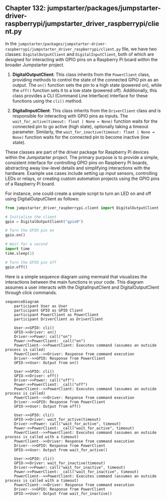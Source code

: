 ## Chapter 132: jumpstarter/packages/jumpstarter-driver-raspberrypi/jumpstarter_driver_raspberrypi/client.py

 In the `jumpstarter/packages/jumpstarter-driver-raspberrypi/jumpstarter_driver_raspberrypi/client.py` file, we have two classes: `DigitalOutputClient` and `DigitalInputClient`, both of which are designed for interacting with GPIO pins on a Raspberry Pi board within the broader Jumpstarter project.

1. **DigitalOutputClient**: This class inherits from the `PowerClient` class, providing methods to control the state of the connected GPIO pin as an output. The `on()` function sets the pin to a high state (powered on), while the `off()` function sets it to a low state (powered off). Additionally, this class provides a CLI (Command Line Interface) interface for these functions using the `cli()` method.

2. **DigitalInputClient**: This class inherits from the `DriverClient` class and is responsible for interacting with GPIO pins as inputs. The `wait_for_active(timeout: float | None = None)` function waits for the connected pin to go active (high state), optionally taking a timeout parameter. Similarly, the `wait_for_inactive(timeout: float | None = None)` function waits for the connected pin to become inactive (low state).

These classes are part of the driver package for Raspberry Pi devices within the Jumpstarter project. The primary purpose is to provide a simple, consistent interface for controlling GPIO pins on Raspberry Pi boards, abstracting away low-level details and simplifying interactions with the hardware. Example use cases include setting up input sensors, controlling LEDs or relays, or creating custom automation projects using the GPIO pins of a Raspberry Pi board.

For instance, one could create a simple script to turn an LED on and off using DigitalOutputClient as follows:

```python
from jumpstarter_driver_raspberrypi.client import DigitalOutputClient

# Initialize the client
gpio = DigitalOutputClient("gpio0")

# Turn the GPIO pin on
gpio.on()

# Wait for a second
import time
time.sleep(1)

# Turn the GPIO pin off
gpio.off()
```

 Here is a simple sequence diagram using mermaid that visualizes the interactions between the main functions in your code. This diagram assumes a user interacts with the DigitalInputClient and DigitalOutputClient through click commands.

```mermaid
sequenceDiagram
    participant User as User
    participant GPIO as GPIO Client
    participant PowerClient as PowerClient
    participant DriverClient as DriverClient

    User->>GPIO: cli()
    GPIO->>Driver: on()
    Driver->>Power: call("on")
    Power->>PowerClient: _call("on")
    PowerClient-->>PowerClient: Executes command (assumes an outside process is called)
    PowerClient-->>Driver: Response from command execution
    Driver-->>GPIO: Response from PowerClient
    GPIO->>User: Output from on()

    User->>GPIO: cli()
    GPIO->>Driver: off()
    Driver->>Power: call("off")
    Power->>PowerClient: _call("off")
    PowerClient-->>PowerClient: Executes command (assumes an outside process is called)
    PowerClient-->>Driver: Response from command execution
    Driver-->>GPIO: Response from PowerClient
    GPIO->>User: Output from off()

    User->>GPIO: cli()
    GPIO->>Driver: wait_for_active(timeout)
    Driver->>Power: call("wait_for_active", timeout)
    Power->>PowerClient: _call("wait_for_active", timeout)
    PowerClient-->>PowerClient: Executes command (assumes an outside process is called with a timeout)
    PowerClient-->>Driver: Response from command execution
    Driver-->>GPIO: Response from PowerClient
    GPIO->>User: Output from wait_for_active()

    User->>GPIO: cli()
    GPIO->>Driver: wait_for_inactive(timeout)
    Driver->>Power: call("wait_for_inactive", timeout)
    Power->>PowerClient: _call("wait_for_inactive", timeout)
    PowerClient-->>PowerClient: Executes command (assumes an outside process is called with a timeout)
    PowerClient-->>Driver: Response from command execution
    Driver-->>GPIO: Response from PowerClient
    GPIO->>User: Output from wait_for_inactive()
```